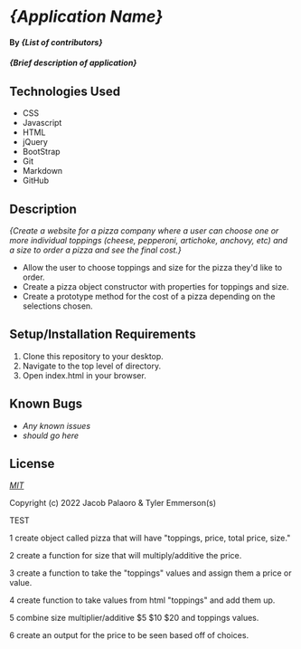 # _{Application Name}_

#### By _**{List of contributors}**_

#### _{Brief description of application}_

## Technologies Used

* CSS
* Javascript
* HTML
* jQuery
* BootStrap
* Git
* Markdown
* GitHub

## Description

_{Create a website for a pizza company where a user can choose one or more individual toppings (cheese, pepperoni, artichoke, anchovy, etc) and a size to order a pizza and see the final cost.}_

* Allow the user to choose toppings and size for the pizza they'd like to order.
* Create a pizza object constructor with properties for toppings and size.
* Create a prototype method for the cost of a pizza depending on the selections chosen.

## Setup/Installation Requirements

1. Clone this repository to your desktop.
2. Navigate to the top level of directory.
3. Open index.html in your browser.

## Known Bugs

* _Any known issues_
* _should go here_

## License

_<p><a href="LICENSE.txt">MIT</a></p>_

Copyright (c) 2022 Jacob Palaoro & Tyler Emmerson(s)

TEST

1 create object called pizza that will have "toppings, price, total price, size."

2 create a function for size that will multiply/additive the price.

3 create a function to take the "toppings" values and assign them a price or value.

4 create function to take values from html "toppings" and add them up.

5 combine size multiplier/additive $5 $10 $20 and toppings values.

6 create an output for the price to be seen based off of choices.